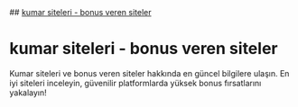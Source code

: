<title>kumar siteleri - bonus veren siteler</title>
## <a href="https://lotoaff.online/links/?btag=2261812">kumar siteleri - bonus veren siteler</a>

<a href="https://lotoaff.online/links/?btag=2261812">
  <img src="https://r.resimlink.com/9osvfIhnulB.gif" alt=""    
       style="width:px;height:px;">
</a>

# kumar siteleri - bonus veren siteler
Kumar siteleri ve bonus veren siteler hakkında en güncel bilgilere ulaşın. En iyi siteleri inceleyin, güvenilir platformlarda yüksek bonus fırsatlarını yakalayın!
